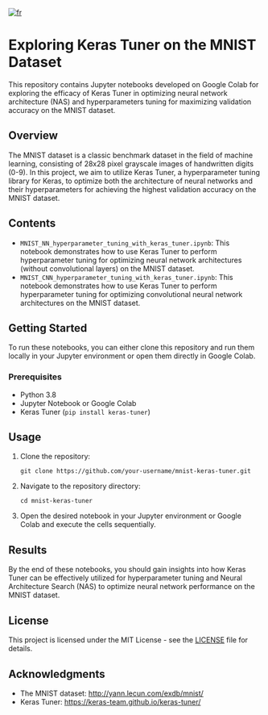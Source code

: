 [![fr](https://img.shields.io/badge/lang-fr-red.svg)](https://github.com/Gjeffroy/mnist-keras-tuner/blob/main/README_fr.md)

# Exploring Keras Tuner on the MNIST Dataset

This repository contains Jupyter notebooks developed on Google Colab for exploring the efficacy of Keras Tuner in optimizing neural network architecture (NAS) and hyperparameters tuning for maximizing validation accuracy on the MNIST dataset.

## Overview

The MNIST dataset is a classic benchmark dataset in the field of machine learning, consisting of 28x28 pixel grayscale images of handwritten digits (0-9). In this project, we aim to utilize Keras Tuner, a hyperparameter tuning library for Keras, to optimize both the architecture of neural networks and their hyperparameters for achieving the highest validation accuracy on the MNIST dataset.

## Contents

- `MNIST_NN_hyperparameter_tuning_with_keras_tuner.ipynb`: This notebook demonstrates how to use Keras Tuner to perform hyperparameter tuning for optimizing neural network architectures (without convolutional layers) on the MNIST dataset.
- `MNIST_CNN_hyperparameter_tuning_with_keras_tuner.ipynb`: This notebook demonstrates how to use Keras Tuner to perform hyperparameter tuning for optimizing convolutional neural network architectures on the MNIST dataset.

## Getting Started

To run these notebooks, you can either clone this repository and run them locally in your Jupyter environment or open them directly in Google Colab.

### Prerequisites

- Python 3.8
- Jupyter Notebook or Google Colab
- Keras Tuner (`pip install keras-tuner`)

## Usage

1. Clone the repository:

    ```
    git clone https://github.com/your-username/mnist-keras-tuner.git
    ```

2. Navigate to the repository directory:

    ```
    cd mnist-keras-tuner
    ```

3. Open the desired notebook in your Jupyter environment or Google Colab and execute the cells sequentially.

## Results

By the end of these notebooks, you should gain insights into how Keras Tuner can be effectively utilized for hyperparameter tuning and Neural Architecture Search (NAS) to optimize neural network performance on the MNIST dataset.

## License

This project is licensed under the MIT License - see the [LICENSE](https://github.com/Gjeffroy/mnist-keras-tuner/blob/main/LICENSE.md) file for details.

## Acknowledgments

- The MNIST dataset: http://yann.lecun.com/exdb/mnist/
- Keras Tuner: https://keras-team.github.io/keras-tuner/
